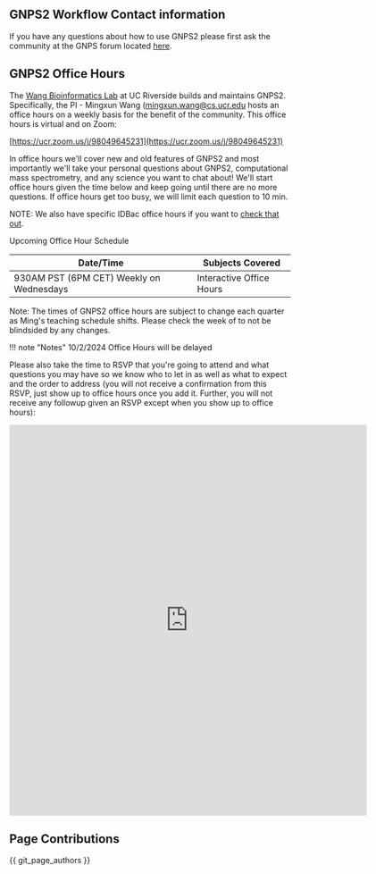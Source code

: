 ## GNPS2 Workflow Contact information

If you have any questions about how to use GNPS2 please first ask the community at the GNPS forum located [here](https://groups.google.com/forum/#!forum/molecular_networking_bug_reports).

## GNPS2 Office Hours

The [Wang Bioinformatics Lab](https://www.cs.ucr.edu/~mingxunw/) at UC Riverside builds and maintains GNPS2. Specifically, the PI - Mingxun Wang ([mingxun.wang@cs.ucr.edu](mailto:mingxun.wang@cs.ucr.edu) hosts an office hours on a weekly basis for the benefit of the community. This office hours is virtual and on Zoom:

[https://ucr.zoom.us/j/98049645231](https://ucr.zoom.us/j/98049645231)

In office hours we'll cover new and old features of GNPS2 and most importantly we'll take your personal questions about GNPS2, computational mass spectrometry, and any science you want to chat about! We'll start office hours given the time below and keep going until there are no more questions. If office hours get too busy, we will limit each question to 10 min.  

NOTE: We also have specific IDBac office hours if you want to [check that out](idbacofficehours.md).

Upcoming Office Hour Schedule

|     Date/Time    | Subjects Covered          |
| ------------- |------------- |
| 930AM PST (6PM CET) Weekly on Wednesdays | Interactive Office Hours |

Note: The times of GNPS2 office hours are subject to change each quarter as Ming's teaching schedule shifts. Please check the week of to not be blindsided by any changes. 

!!! note "Notes"
    10/2/2024 Office Hours will be delayed



Please also take the time to RSVP that you're going to attend and what questions you may have so we know who to let in as well as what to expect and the order to address (you will not receive a confirmation from this RSVP, just show up to office hours once you add it. Further, you will not receive any followup given an RSVP except when you show up to office hours):

<iframe src="https://docs.google.com/forms/d/e/1FAIpQLSdOCaOmZ6Q5ggsmnQ414SSYBrshpX-Ibt4ENh2TPkQiBBR2qw/viewform?embedded=true" width="640" height="700" frameborder="0" marginheight="0" marginwidth="0">Loading…</iframe>

## Page Contributions

{{ git_page_authors }}
